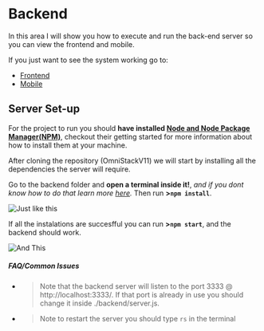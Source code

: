 # Backend
In this area I will show you how to execute and run the back-end server so you can view the frontend and mobile.

If you just want to see the system working go to:
- [Frontend](https://github.com/romuloschiavon/OmniStackV11/blob/master/frontend/README.md)
- [Mobile](https://github.com/romuloschiavon/OmniStackV11/blob/master/mobile/README.md)

## Server Set-up
For the project to run you should **have installed [Node and Node Package Manager(NPM)](https://nodejs.org/en/docs/guides/getting-started-guide/)**, checkout their getting started for more information about how to install them at your machine.

After cloning the repository (OmniStackV11) we will start by installing all the dependencies the server will require.

Go to the backend folder and **open a terminal inside it!**, *and if you dont know how to do that learn more [here](https://www.groovypost.com/howto/open-command-window-terminal-window-specific-folder-windows-mac-linux/).*
Then run **>```npm install```**.

![Just like this](https://i.imgur.com/gyT14Py.gif)

If all the instalations are succesfful you can run **>```npm start```**, and the backend should work.

![And This](https://i.imgur.com/nEihNJt.gif)

##### FAQ/Common Issues
-	>Note that the backend server will listen to the port 3333 @ http://localhost:3333/. If that port is already in use you should change it inside ./backend/server.js.
-	>Note to restart the server you should type ```rs``` in the terminal
